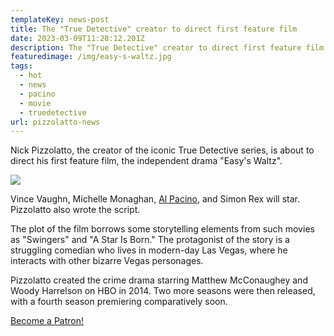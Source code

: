 ```yaml
---
templateKey: news-post
title: The "True Detective" creator to direct first feature film
date: 2023-03-09T11:28:12.201Z
description: The "True Detective" creator to direct first feature film
featuredimage: /img/easy-s-waltz.jpg
tags:
  - hot
  - news
  - pacino
  - movie
  - truedetective
url: pizzolatto-news
---
```

Nick Pizzolatto, the creator of the iconic True Detective series, is about to direct his first feature film, the independent drama "Easy's Waltz".

![](/img/easy-s-waltz.jpg)

Vince Vaughn, Michelle Monaghan, [Al Pacino](https://youtu.be/Z3-x70YwDxo), and Simon Rex will star. Pizzolatto also wrote the script.

The plot of the film borrows some storytelling elements from such movies as "Swingers" and "A Star Is Born." The protagonist of the story is a struggling comedian who lives in modern-day Las Vegas, where he interacts with other bizarre Vegas personages.

Pizzolatto created the crime drama starring Matthew McConaughey and Woody Harrelson on HBO in 2014. Two more seasons were then released, with a fourth season premiering comparatively soon.

<a href="https://www.patreon.com/bePatron?u=79936642" data-patreon-widget-type="become-patron-button">Become a Patron!</a>